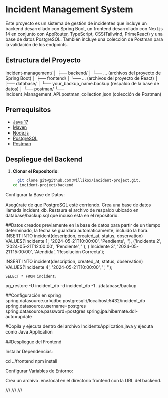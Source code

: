 # Incident Management System

Este proyecto es un sistema de gestión de incidentes que incluye un backend desarrollado con Spring Boot, un frontend desarrollado con Next.js 14 en conjunto con AppRouter, TypeScript, CSS(Tailwind, PrimeReact) y una base de datos PostgreSQL. También incluye una colección de Postman para la validación de los endpoints.

## Estructura del Proyecto

incident-management/
│
├── backend/
│ └── ... (archivos del proyecto de Spring Boot)
│
├── frontend/
│ └── ... (archivos del proyecto de React)
│
├── database/
│ └── your_backup_name.backup (respaldo de la base de datos)
│
└── postman/
└── Incident_Management_API.postman_collection.json (colección de Postman)


## Prerrequisitos

- [Java 17](https://jdk.java.net/17/)
- [Maven](https://maven.apache.org/)
- [Node.js](https://nodejs.org/)
- [PostgreSQL](https://www.postgresql.org/)
- [Postman](https://www.postman.com/)

## Despliegue del Backend

1. **Clonar el Repositorio**:

   ```bash
     git clone git@github.com:Willikox/incident-project.git.
   cd incident-project/backend

Configurar la Base de Datos:

Asegúrate de que PostgreSQL esté corriendo.
Crea una base de datos llamada incident_db.
Restaura el archivo de respaldo ubicado en database/backup.sql que incuso esta en el repositorio.

##Datos creados previamente en la base de datos para partir de un tiempo determinado, la fecha se guardara automaticamente, incluido la hora.
INSERT INTO incident(description, created_at, status, observation)
VALUES('Incidente 1', '2024-05-21T10:00:00', 'Pendiente', ''),
	  ('Incidente 2', '2024-05-21T12:00:00', 'Pendiente', ''),
      ('Incidente 3', '2024-05-21T15:00:00', 'Atendida', 'Resolución Correcta');

INSERT INTO incident(description, created_at, status, observation)
VALUES('Incidente 4', '2024-05-21T10:00:00', '', '');

	SELECT * FROM incident;


 pg_restore -U incident_db -d incident_db -1 ../database/backup

##Configuración en spring
spring.datasource.url=jdbc:postgresql://localhost:5432/incident_db
spring.datasource.username=postgres
spring.datasource.password=postgres
spring.jpa.hibernate.ddl-auto=update

#Copila y ejecuta dentro del archivo IncidentsApplication.java y ejecuta como Java Application

##Despliegue del Frontend

Instalar Dependencias:

cd ../frontend
npm install


Configurar Variables de Entorno:

Crea un archivo .env.local en el directorio frontend con la URL del backend.

/// <reference types="next" />
/// <reference types="next/image-types/global" />
/// <reference types="next/navigation-types/compat/navigation" />


